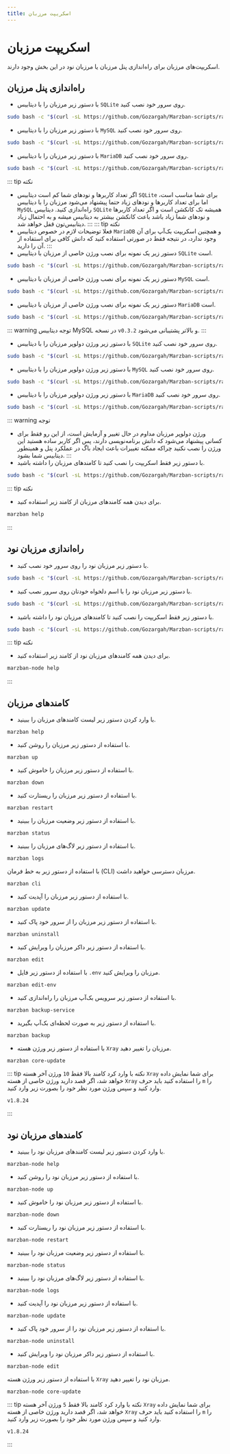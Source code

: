 ```yaml
---
title: اسکریپت مرزبان
---
```


# اسکریپت مرزبان

اسکریپت‌های مرزبان برای راه‌اندازی پنل مرزبان یا مرزبان نود در این بخش وجود دارند.

## راه‌اندازی پنل مرزبان

- با دستور زیر مرزبان را با دیتابیس `SQLite` روی سرور خود نصب کنید.
```bash
sudo bash -c "$(curl -sL https://github.com/Gozargah/Marzban-scripts/raw/master/marzban.sh)" @ install
```
- با دستور زیر مرزبان را با دیتابیس `MySQL` روی سرور خود نصب کنید.
```bash
sudo bash -c "$(curl -sL https://github.com/Gozargah/Marzban-scripts/raw/master/marzban.sh)" @ install --database mysql
```
- با دستور زیر مرزبان را با دیتابیس `MariaDB` روی سرور خود نصب کنید.
```bash
sudo bash -c "$(curl -sL https://github.com/Gozargah/Marzban-scripts/raw/master/marzban.sh)" @ install --database mariadb
```
::: tip نکته
- اگر تعداد کاربرها و نودهای شما کم است دیتابیس `SQLite` برای شما مناسب است، اما برای تعداد کاربرها و نودهای زیاد حتما پیشنهاد می‌شود مرزبان را با دیتابیس `MySQL` راه‌اندازی کنید. دیتابیس `SQLite` همیشه تک کانکشن است و اگر تعداد کاربرها و نودهای شما زیاد باشد باعث کانکشن بیشتر به دیتابیس میشه و به احتمال زیاد دیتابیس‌تون قفل خواهد شد.
:::
::: tip نکته
- فعلا توضیحات لازم در خصوص دیتابیس `MariaDB` و همچنین اسکریپت بک‌آپ برای آن وجود ندارد، در نتیجه فقط در صورتی استفاده کنید که دانش کافی برای استفاده از آن را دارید.
:::
- دستور زیر یک نمونه برای نصب ورژن خاصی از مرزبان با دیتابیس `SQLite` است.
```bash
sudo bash -c "$(curl -sL https://github.com/Gozargah/Marzban-scripts/raw/master/marzban.sh)" @ install --version v0.5.2
```
- دستور زیر یک نمونه برای نصب ورژن خاصی از مرزبان با دیتابیس `MySQL` است.
```bash
sudo bash -c "$(curl -sL https://github.com/Gozargah/Marzban-scripts/raw/master/marzban.sh)" @ install --database mysql --version v0.5.2
```
- دستور زیر یک نمونه برای نصب ورژن خاصی از مرزبان با دیتابیس `MariaDB` است.
```bash
sudo bash -c "$(curl -sL https://github.com/Gozargah/Marzban-scripts/raw/master/marzban.sh)" @ install --database mariadb --version v0.5.2
```
::: warning توجه
دیتابیس MySQL در نسخه `v0.3.2` و بالاتر پشتیبانی می‌شود.
:::
- با دستور زیر ورژن دولوپر مرزبان را با دیتابیس `SQLite` روی سرور خود نصب کنید.
```bash
sudo bash -c "$(curl -sL https://github.com/Gozargah/Marzban-scripts/raw/master/marzban.sh)" @ install --dev
```
- با دستور زیر ورژن دولوپر مرزبان را با دیتابیس `MySQL` روی سرور خود نصب کنید.
```bash
sudo bash -c "$(curl -sL https://github.com/Gozargah/Marzban-scripts/raw/master/marzban.sh)" @ install --database mysql --dev
```
- با دستور زیر ورژن دولوپر مرزبان را با دیتابیس `MariaDB` روی سرور خود نصب کنید.
```bash
sudo bash -c "$(curl -sL https://github.com/Gozargah/Marzban-scripts/raw/master/marzban.sh)" @ install --database mariadb --dev
```
::: warning توجه
- ورژن دولوپر مرزبان مداوم در حال تغییر و آزمایش است، از این رو فقط برای کسانی پیشنهاد می‌شود که دانش برنامه‌نویسی دارند، پس اگر کاربر ساده هستید این ورژن را نصب نکنید چراکه ممکنه تغییرات باعث ایجاد باگ در عملکرد پنل و همینطور دیتابیس شما بشود.
:::
- با دستور زیر فقط اسکریپت را نصب کنید تا کامندهای مرزبان را داشته باشید.
```bash
sudo bash -c "$(curl -sL https://github.com/Gozargah/Marzban-scripts/raw/master/marzban.sh)" @ install-script
```
::: tip نکته
- برای دیدن همه کامندهای مرزبان از کامند زیر استفاده کنید.
```bash
marzban help
```
:::

## راه‌اندازی مرزبان نود

- با دستور زیر مرزبان نود را روی سرور خود نصب کنید.
```bash
sudo bash -c "$(curl -sL https://github.com/Gozargah/Marzban-scripts/raw/master/marzban-node.sh)" @ install
```
- با دستور زیر مرزبان نود را با اسم دلخواه خودتان روی سرور نصب کنید.
```bash
sudo bash -c "$(curl -sL https://github.com/Gozargah/Marzban-scripts/raw/master/marzban-node.sh)" @ install --name marzban-node2
```
- با دستور زیر فقط اسکریپت را نصب کنید تا کامندهای مرزبان نود را داشته باشید.
```bash
sudo bash -c "$(curl -sL https://github.com/Gozargah/Marzban-scripts/raw/master/marzban-node.sh)" @ install-script
```
::: tip نکته
- برای دیدن همه کامندهای مرزبان نود از کامند زیر استفاده کنید.
```bash
marzban-node help
```
:::

## کامندهای مرزبان 

- با وارد کردن دستور زیر لیست کامندهای مرزبان را ببینید.
```
marzban help
```
- با استفاده از دستور زیر مرزبان را روشن کنید.
```
marzban up
```
- با استفاده از دستور زیر مرزبان را خاموش کنید.
```
marzban down 
```
- با استفاده از دستور زیر مرزبان را ریستارت کنید.
```
marzban restart 
```
- با استفاده از دستور زیر وضعیت مرزبان را ببینید.
```
marzban status 
```
- با استفاده از دستور زیر لاگ‌های مرزبان را ببینید.
```
marzban logs 
```
با استفاده از دستور زیر به خط فرمان (CLI) مرزبان دسترسی خواهید داشت.
```
marzban cli 
```
- با استفاده از دستور زیر مرزبان را آپدیت کنید.
```
marzban update 
```
- با استفاده از دستور زیر مرزبان را از سرور خود پاک کنید.
```
marzban uninstall 
```
- با استفاده از دستور زیر داکر مرزبان را ویرایش کنید.
```
marzban edit 
```
- با استفاده از دستور زیر فایل `.env` مرزبان را ویرایش کنید.
```
marzban edit-env
```
- با استفاده از دستور زیر سرویس بک‌آپ مرزبان را راه‌اندازی کنید.
```
marzban backup-service
```
- با استفاده از دستور زیر به صورت لحظه‌ای بک‌آپ بگیرید.
```
marzban backup
```
- با استفاده از دستور زیر ورژن هسته `Xray` مرزبان را تغییر دهید.
```
marzban core-update 
```
::: tip نکته
با وارد کرد کامند بالا فقط `10` ورژن آخر هسته `Xray` برای شما نمایش داده خواهد شد، اگر قصد دارید ورژن خاصی از هسته `Xray` را استفاده کنید باید حرف `m` را وارد کنید و سپس ورژن مورد نظر خود را بصورت زیر وارد کنید.
```
v1.8.24
```
:::

## کامندهای مرزبان نود

- با وارد کردن دستور زیر لیست کامندهای مرزبان نود را ببینید.
```
marzban-node help 
```
- با استفاده از دستور زیر مرزبان نود را روشن کنید.
```
marzban-node up 
```
- با استفاده از دستور زیر مرزبان نود را خاموش کنید.
```
marzban-node down 
```
- با استفاده از دستور زیر مرزبان نود را ریستارت کنید.
```
marzban-node restart 
```
- با استفاده از دستور زیر وضعیت مرزبان نود را ببینید.
```
marzban-node status 
```
- با استفاده از دستور زیر لاگ‌های مرزبان نود را ببینید.
```
marzban-node logs 
```
- با استفاده از دستور زیر مرزبان نود را آپدیت کنید.
```
marzban-node update 
```
- با استفاده از دستور زیر مرزبان نود را از سرور خود پاک کنید.
```
marzban-node uninstall 
```
- با استفاده از دستور زیر داکر مرزبان نود را ویرایش کنید.
```
marzban-node edit 
```
با استفاده از دستور زیر ورژن هسته `Xray` مرزبان نود را تغییر دهید.
```
marzban-node core-update 
```
::: tip نکته
با وارد کرد کامند بالا فقط `5` ورژن آخر هسته `Xray` برای شما نمایش داده خواهد شد، اگر قصد دارید ورژن خاصی از هسته `Xray` را استفاده کنید باید حرف `m` را وارد کنید و سپس ورژن مورد نظر خود را بصورت زیر وارد کنید.
```
v1.8.24
```
:::
